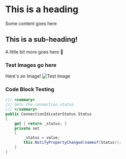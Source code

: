 # This is a heading
Some content goes here
## This is a sub-heading!
A little bit more goes here 🦖
### Test Images go here
Here's an Image!
![Test Image](https://user-images.githubusercontent.com/2401223/182945849-f9d7faef-48d3-4ea3-8305-c9756097b1a9.png)

### Code Block Testing
``` C#
/// <summary>
/// Gets the connection status.
/// </summary>
public ConnectionIdicatorStatus Status
{
    get { return _status; }
    private set
    {
        _status = value;
        this.NotifyPropertyChanged(nameof(Status));
    }
}
```
